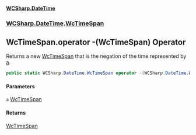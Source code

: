 #### [WCSharp.DateTime](README.md 'README')
### [WCSharp.DateTime](WCSharp.DateTime.md 'WCSharp.DateTime').[WcTimeSpan](WCSharp.DateTime.WcTimeSpan.md 'WCSharp.DateTime.WcTimeSpan')

## WcTimeSpan.operator -(WcTimeSpan) Operator

Returns a new [WcTimeSpan](WCSharp.DateTime.WcTimeSpan.md 'WCSharp.DateTime.WcTimeSpan') that is the negation of the time represented by [a](WCSharp.DateTime.WcTimeSpan.op_UnaryNegation(WCSharp.DateTime.WcTimeSpan).md#WCSharp.DateTime.WcTimeSpan.op_UnaryNegation(WCSharp.DateTime.WcTimeSpan).a 'WCSharp.DateTime.WcTimeSpan.op_UnaryNegation(WCSharp.DateTime.WcTimeSpan).a').

```csharp
public static WCSharp.DateTime.WcTimeSpan operator -(WCSharp.DateTime.WcTimeSpan a);
```
#### Parameters

<a name='WCSharp.DateTime.WcTimeSpan.op_UnaryNegation(WCSharp.DateTime.WcTimeSpan).a'></a>

`a` [WcTimeSpan](WCSharp.DateTime.WcTimeSpan.md 'WCSharp.DateTime.WcTimeSpan')

#### Returns
[WcTimeSpan](WCSharp.DateTime.WcTimeSpan.md 'WCSharp.DateTime.WcTimeSpan')
